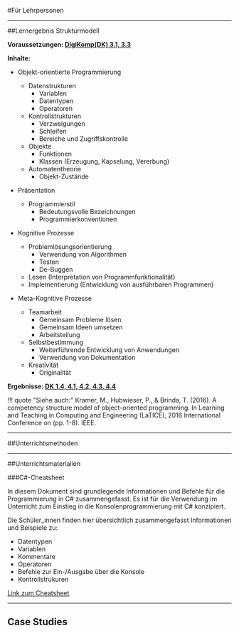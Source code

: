 #Für Lehrpersonen

---


##Lernergebnis Strukturmodell

**Voraussetzungen: [DigiKomp(DK) 3.1, 3.3](https://digikomp.at/index.php?id=585&L=0)** 

**Inhalte:**

* Objekt-orientierte Programmierung
    * Datenstrukturen
        * Variablen
        * Datentypen
        * Operatoren
    * Kontrollstrukturen
        * Verzweigungen
        * Schleifen
        * Bereiche und Zugriffskontrolle
    * Objekte
        * Funktionen
        * Klassen (Erzeugung, Kapselung, Vererbung)
    * Automatentheorie
        * Objekt-Zustände


* Präsentation
    * Programmierstil
        * Bedeutungsvolle Bezeichnungen
        * Programmierkonventionen


* Kognitive Prozesse
    * Problemlösungsorientierung
        * Verwendung von Algorithmen
        * Testen
        * De-Buggen
	* Lesen (Interpretation von Programmfunktionalität)
    * Implementierung (Entwicklung von ausführbaren Programmen)


* Meta-Kognitive Prozesse
    * Teamarbeit
        * Gemeinsam Probleme lösen
        * Gemeinsam Ideen umsetzen
        * Arbeitsteilung
    * Selbstbestimmung
        * Weiterführende Entwicklung von Anwendungen
        * Verwendung von Dokumentation
    * Kreativität
        * Originalität
		

**Ergebnisse: [DK 1.4, 4.1, 4.2, 4.3, 4.4](https://digikomp.at/index.php?id=585&L=0)**


!!! quote "Siehe auch:" 
    Kramer, M., Hubwieser, P., & Brinda, T. (2016). A competency structure model of object-oriented programming. In Learning and Teaching in Computing and Engineering (LaTICE), 2016 International Conference on (pp. 1-8). IEEE.

--- 

##Unterrichtsmethoden

---

##Unterrichtsmaterialien

###C#-Cheatsheet

In diesem Dokument sind grundlegende Informationen und Befehle für die Programmierung in C# zusammengefasst. Es ist für die Verwendung im Unterricht zum Einstieg in die Konsolenprogrammierung mit C# konzipiert.  

Die Schüler_innen finden hier übersichtlich zusammengefasst Informationen und Beispiele zu:

* Datentypen
* Variablen
* Kommentare
* Operatoren
* Befehle zur Ein-/Ausgabe über die Konsole
* Kontrollstrukuren

[Link zum Cheatsheet](https://docs.google.com/document/d/1Yz8Mu2px40cTVEKozI4FnQ4GlAeDKEwozIZAPn7FCY4/edit?usp=sharing)

---

## Case Studies
